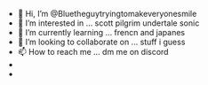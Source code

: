 - 👋 Hi, I’m @Bluetheguytryingtomakeveryonesmile
- 👀 I’m interested in ... scott pilgrim undertale sonic
- 🌱 I’m currently learning ... frencn and japanes
- 💞️ I’m looking to collaborate on ... stuff i guess
- 📫 How to reach me ... dm me on discord
- 
- 

<!---
Bluetheguytryingtomakeveryonesmile/Bluetheguytryingtomakeveryonesmile is a ✨ special ✨ repository because its `README.md` (this file) appears on your GitHub profile.
You can click the Preview link to take a look at your changes.
--->
